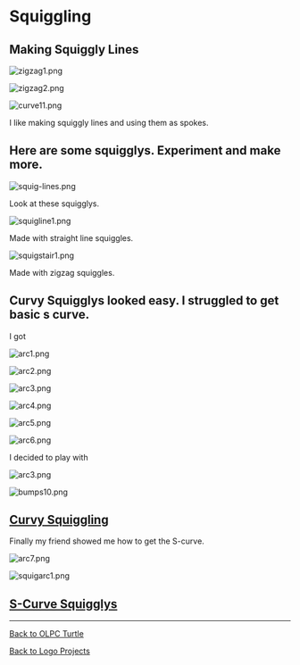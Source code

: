 # Squiggling

## Making Squiggly Lines

![zigzag1.png](../images/zigzag1.png)

![zigzag2.png](../images/zigzag2.png)

![curve11.png](../images/curve11.png)

I like making squiggly lines and using them as spokes.

## Here are some squigglys. Experiment and make more.

![squig-lines.png](../images/squig-lines.png)

Look at these squigglys.

![squigline1.png](../images/squigline1.png)

Made with straight line squiggles.

![squigstair1.png](../images/squigstair1.png)

Made with zigzag squiggles.

## Curvy Squigglys looked easy. I struggled to get basic s curve.

I got

![arc1.png](../images/arc1.png)

![arc2.png](../images/arc2.png)

![arc3.png](../images/arc3.png)

![arc4.png](../images/arc4.png)

![arc5.png](../images/arc5.png)

![arc6.png](../images/arc6.png)

I decided to play with

![arc3.png](../images/arc3.png)

![bumps10.png](../images/bumps10.png)

## [Curvy Squiggling](CurvySquiggling.md)

Finally my friend showed me how to get the S-curve.

![arc7.png](../images/arc7.png)

![squigarc1.png](../images/squigarc1.png)

## [S-Curve Squigglys](SCurveSquigglys.md)

----
[Back to OLPC Turtle](OLPCIntro.md)

[Back to Logo Projects](../LogoProjects.md)